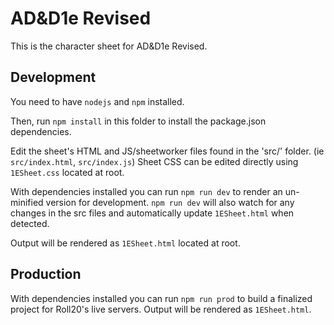 # AD&D1e Revised

This is the character sheet for AD&D1e Revised.

## Development

You need to have `nodejs` and `npm` installed.

Then, run `npm install` in this folder to install the package.json dependencies.

Edit the sheet's HTML and JS/sheetworker files found in the 'src/' folder. (ie `src/index.html`, `src/index.js`) 
Sheet CSS can be edited directly using `1ESheet.css` located at root.

With dependencies installed you can run `npm run dev` to render an un-minified version for development. `npm run dev` will also watch for any changes in the src files and automatically update `1ESheet.html` when detected.

Output will be rendered as `1ESheet.html` located at root.

## Production

With dependencies installed you can run `npm run prod` to build a finalized project for Roll20's live servers.
Output will be rendered as `1ESheet.html`.

